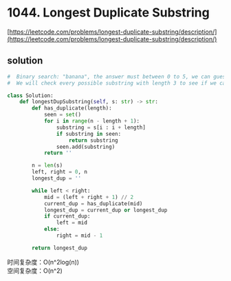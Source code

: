 # 1044. Longest Duplicate Substring

[https://leetcode.com/problems/longest-duplicate-substring/description/](https://leetcode.com/problems/longest-duplicate-substring/description/)

## solution

```python
#  Binary search: "banana", the answer must between 0 to 5, we can guess 3 at the first time.
#  We will check every possible substring with length 3 to see if we can find any duplicate.

class Solution:
    def longestDupSubstring(self, s: str) -> str:
        def has_duplicate(length):
            seen = set()
            for i in range(n - length + 1):
                substring = s[i : i + length]
                if substring in seen:
                    return substring
                seen.add(substring)
            return ''

        n = len(s)
        left, right = 0, n
        longest_dup = ''

        while left < right:
            mid = (left + right + 1) // 2
            current_dup = has_duplicate(mid)
            longest_dup = current_dup or longest_dup
            if current_dup:
                left = mid
            else:
                right = mid - 1

        return longest_dup
```

时间复杂度：O(n^2log(n)) <br>
空间复杂度：O(n^2)
